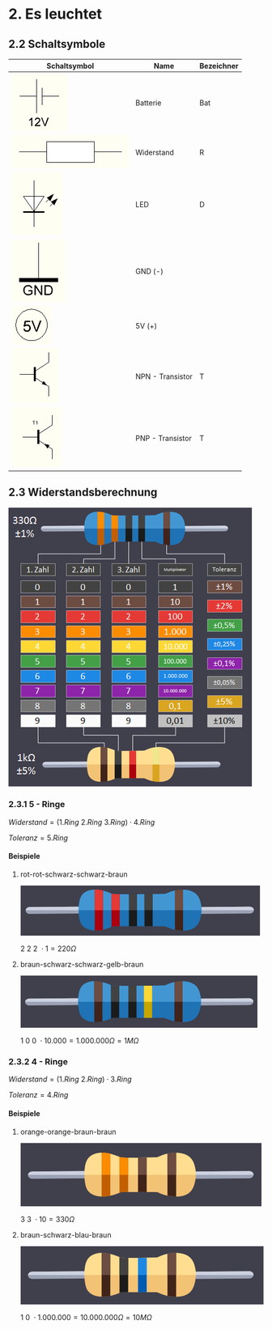 # 2. Es leuchtet

## 2.2 Schaltsymbole

| Schaltsymbol                                                              | Name             | Bezeichner |
| ------------------------------------------------------------------------- | ---------------- | ---------- |
| ![Batterie](../_media/arduino-einfuehrung/schaltsymbole/batterie.png)     | Batterie         | Bat        |
| ![Widerstand](../_media/arduino-einfuehrung/schaltsymbole/widerstand.png) | Widerstand       | R          |
| ![LED](../_media/arduino-einfuehrung/schaltsymbole/led.png)               | LED              | D          |
| ![GND](../_media/arduino-einfuehrung/schaltsymbole/gnd.png)               | GND (-)          |            |
| ![5V](../_media/arduino-einfuehrung/schaltsymbole/5v.png)                 | 5V (+)           |            |
| ![NPN](../_media/arduino-einfuehrung/schaltsymbole/npn-transistor.png)    | NPN - Transistor | T          |
| ![PNP](../_media/arduino-einfuehrung/schaltsymbole/pnp-transistor.png)    | PNP - Transistor | T          |

## 2.3 Widerstandsberechnung

![Widerstandsberechnung](../_media/arduino-einfuehrung/widerstaende/widerstands-berechnung.png)

### 2.3.1 5 - Ringe

$Widerstand = \left ( 1.Ring\ 2.Ring\ 3.Ring \right ) \cdot 4.Ring$

$Toleranz = 5.Ring$

#### Beispiele

1. rot-rot-schwarz-schwarz-braun

   ![rot-rot-schwarz-schwarz-braun](../_media/arduino-einfuehrung/widerstaende/rot-rot-schwarz-schwarz-braun.png)

   $2\ 2\ 2\ \cdot 1 = 220\Omega$

2. braun-schwarz-schwarz-gelb-braun

   ![braun-schwarz-schwarz-gelb-braun](../_media/arduino-einfuehrung/widerstaende/braun-schwarz-schwarz-gelb-braun.png)

   $1\ 0\ 0\ \cdot 10.000 = 1.000.000\Omega = 1M\Omega$

### 2.3.2 4 - Ringe

$Widerstand = \left ( 1.Ring\ 2.Ring \right ) \cdot 3.Ring$

$Toleranz = 4.Ring$

#### Beispiele

1. orange-orange-braun-braun

   ![orange-orange-braun-braun](../_media/arduino-einfuehrung/widerstaende/orange-orange-braun-braun.png)

   $3\ 3\ \cdot 10 = 330\Omega$

2. braun-schwarz-blau-braun

   ![braun-schwarz-blau-braun](../_media/arduino-einfuehrung/widerstaende/braun-schwarz-blau-braun.png)

   $1\ 0\ \cdot 1.000.000 = 10.000.000\Omega = 10M\Omega$
